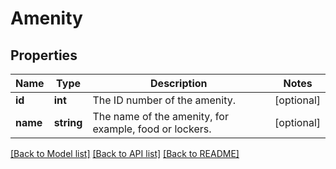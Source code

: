 # Amenity

## Properties
Name | Type | Description | Notes
------------ | ------------- | ------------- | -------------
**id** | **int** | The ID number of the amenity. | [optional] 
**name** | **string** | The name of the amenity, for example, food or lockers. | [optional] 

[[Back to Model list]](../README.md#documentation-for-models) [[Back to API list]](../README.md#documentation-for-api-endpoints) [[Back to README]](../README.md)


